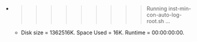 * >>>>>>>>> Running inst-min-con-auto-log-root.sh ...
  * Disk size = 1362516K. Space Used = 16K. Runtime = 00:00:00:00.
